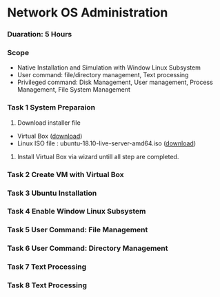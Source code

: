 # Network OS Administration 
### __Duaration:__  5 Hours
### __Scope__
- Native Installation and Simulation with Window Linux Subsystem
- User command: file/directory management, Text processing
- Privileged command: Disk Management, User management, Process Management, File System Management

### __Task 1__ System Preparaion
1. Download installer file 
  - Virtual Box ([download](https://www.virtualbox.org/wiki/Downloads))
  - Linux ISO file : ubuntu-18.10-live-server-amd64.iso  ([download](http://mirrors.psu.ac.th/pub/ubuntu-releases/18.10/))
1. Install Virtual Box via wizard untill all step are completed.

### __Task 2__ Create VM with Virtual Box

### __Task 3__ Ubuntu Installation

### __Task 4__ Enable Window Linux Subsystem

### __Task 5__ User Command: File Management

### __Task 6__ User Command: Directory Management

### __Task 7__ Text Processing

### __Task 8__ Text Processing